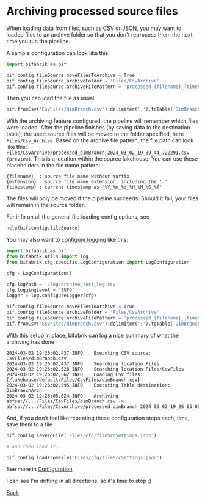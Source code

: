 # Archiving processed source files

When loading data from files, such as [CSV](src_csv.md) or [JSON](src_json.md), you may want to loaded files to an archive folder so that you don't reprocess them the next time you run the pipeline.

A sample configuration can look like this

```python
import bifabrik as bif

bif.config.fileSource.moveFilesToArchive = True
bif.config.fileSource.archiveFolder = 'Files/CsvArchive'
bif.config.fileSource.archiveFilePattern = 'processed_{filename}_{timestamp}{extension}'
```

Then you can load the file as usual

```python
bif.fromCsv('CsvFiles/dimBranch.csv').delimiter(';').toTable('DimBranchArch').run()
```

With the archiving feature configured, the pipeline will remember which files were loaded. After the pipeline finishes (by saving data to the destination table), the used source files will be moved to the folder specified, here `Files/Csv_Archive`. Based on the archive file pattern, the file path can look like this: `Files/CsvArchive/processed_dimBranch_2024_03_02_19_09_44_722291.csv (preview)`. This is a location within the source lakehouse.
You can use these placeholders in the file name pattern:
```
{filename}  : source file name without suffix
{extension} : source file name extension, including the '.'
{timestamp} : current timestamp as '%Y_%m_%d_%H_%M_%S_%f'
```
The files will only be moved if the pipeline succeeds. Should it fail, your files will remain in the source folder.

For info on all the general file loading config options, see

```python
help(bif.config.fileSource)
```

You may also want to [configure logging](util_log.md) like this:

```python
import bifabrik as bif
from bifabrik.utils import log
from bifabrik.cfg.specific.LogConfiguration import LogConfiguration

cfg = LogConfiguration()

cfg.logPath = '/log/archive_test_log.csv'
cfg.loggingLevel = 'INFO'
logger = log.configureLogger(cfg)

bif.config.fileSource.moveFilesToArchive = True
bif.config.fileSource.archiveFolder = 'Files/CsvArchive'
bif.config.fileSource.archiveFilePattern = 'processed_{filename}_{timestamp}{extension}'
bif.fromCsv('CsvFiles/dimBranch.csv').delimiter(';').toTable('DimBranchArch').run()
```

With this setup in place, bifabrik can log a nice summary of what the archiving has done

```
2024-03-02 19:26:02,437	INFO	Executing CSV source: CsvFiles/dimBranch.csv
2024-03-02 19:26:02,437	INFO	Searching location Files
2024-03-02 19:26:02,528	INFO	Searching location Files/CsvFiles
2024-03-02 19:26:02,562	INFO	Loading CSV files: [/lakehouse/default/Files/CsvFiles/dimBranch.csv]
2024-03-02 19:26:02,595	INFO	Executing Table destination: DimBranchArch
2024-03-02 19:26:05,024	INFO	Archiving abfss://.../Files/CsvFiles/dimBranch.csv -> abfss://.../Files/CsvArchive/processed_dimBranch_2024_03_02_19_26_05_024146.csv
```

And, if you don't feel like repeating these configuration steps each, time, save them to a file

```python
bif.config.saveToFile('Files/cfg/fileSrcSettings.json')

# and then load it...

bif.config.loadFromFile('Files/cfg/fileSrcSettings.json')
```

See more in [Configuration](configuration.md)

I can see I'm drifting in all directions, so it's time to stop :)

[Back](../index.md)
